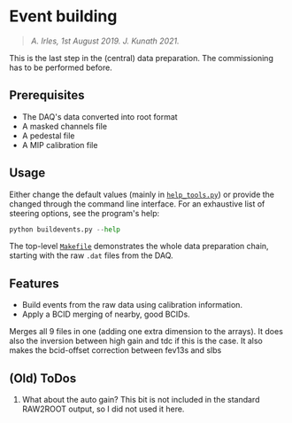 # Event building

> _A. Irles, 1st August 2019. J. Kunath 2021._

This is the last step in the (central) data preparation.
The commissioning has to be performed before.


## Prerequisites

- The DAQ's data converted into root format
- A masked channels file
- A pedestal file
- A MIP calibration file

## Usage

Either change the default values (mainly in [`help_tools.py`](./help_tools.py))
or provide the changed through the command line interface.
For an exhaustive list of steering options, see the program's help:

```python
python buildevents.py --help
```

The top-level [`Makefile`](../Makefile) demonstrates the whole data preparation chain,
starting with the raw `.dat` files from the DAQ.

## Features

- Build events from the raw data using calibration information.
- Apply a BCID merging of nearby, good BCIDs.

Merges all 9 files in one (adding one extra dimension to the arrays).
It does also the inversion between high gain and tdc if this is the case.
It also makes the bcid-offset correction between fev13s and slbs

## (Old) ToDos

1. What about the auto gain? This bit is not included in the standard RAW2ROOT output, 
  so I did not used it here.
